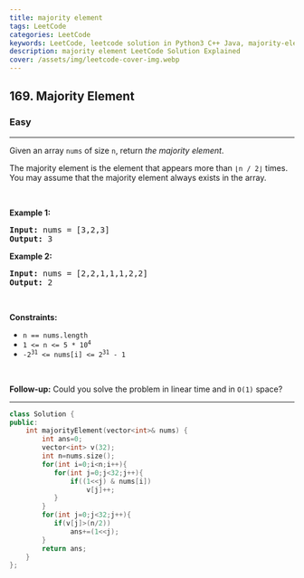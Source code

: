 ```yaml
---
title: majority element
tags: LeetCode
categories: LeetCode
keywords: LeetCode, leetcode solution in Python3 C++ Java, majority-element solution
description: majority element LeetCode Solution Explained
cover: /assets/img/leetcode-cover-img.webp
---
```



<h2>169. Majority Element</h2><h3>Easy</h3><hr><div><p>Given an array <code>nums</code> of size <code>n</code>, return <em>the majority element</em>.</p>

<p>The majority element is the element that appears more than <code>⌊n / 2⌋</code> times. You may assume that the majority element always exists in the array.</p>

<p>&nbsp;</p>
<p><strong>Example 1:</strong></p>
<pre><strong>Input:</strong> nums = [3,2,3]
<strong>Output:</strong> 3
</pre><p><strong>Example 2:</strong></p>
<pre><strong>Input:</strong> nums = [2,2,1,1,1,2,2]
<strong>Output:</strong> 2
</pre>
<p>&nbsp;</p>
<p><strong>Constraints:</strong></p>

<ul>
	<li><code>n == nums.length</code></li>
	<li><code>1 &lt;= n &lt;= 5 * 10<sup>4</sup></code></li>
	<li><code>-2<sup>31</sup> &lt;= nums[i] &lt;= 2<sup>31</sup> - 1</code></li>
</ul>

<p>&nbsp;</p>
<strong>Follow-up:</strong> Could you solve the problem in linear time and in <code>O(1)</code> space?</div>

---




```cpp
class Solution {
public:
    int majorityElement(vector<int>& nums) {
        int ans=0;
        vector<int> v(32);
        int n=nums.size();
        for(int i=0;i<n;i++){
           for(int j=0;j<32;j++){
               if((1<<j) & nums[i])
                   v[j]++;
           }   
        }
        for(int j=0;j<32;j++){
           if(v[j]>(n/2))
               ans+=(1<<j);
        }
        return ans;
    }
};
```
